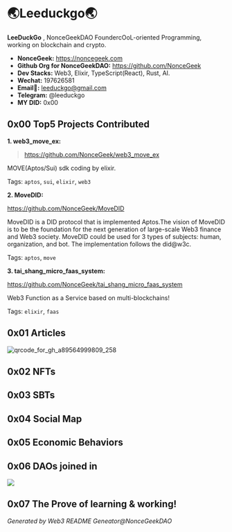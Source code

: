 # 🌏Leeduckgo🌏

<!-- Description -->

**LeeDuckGo** , NonceGeekDAO FoundercOoL-oriented Programming, working on blockchain and crypto.

<!-- /Description -->

<!-- Important Links -->

- **NonceGeek:** https://noncegeek.com
- **Github Org for  NonceGeekDAO:** https://github.com/NonceGeek
- **Dev Stacks:** Web3, Elixir, TypeScript(React), Rust, AI.
- **Wechat:** 197626581
- **Email📮:** leeduckgo@gmail.com
- **Telegram:** @leeduckgo
- **MY DID:** 0x00

<!-- /Important Links -->

<!-- Projects -->

## 0x00 Top5 Projects Contributed

**1. web3_move_ex:**

> https://github.com/NonceGeek/web3_move_ex

MOVE(Aptos/Sui) sdk coding by elixir.

Tags: `aptos`, `sui`, `elixir`, `web3`

**2. MoveDID:**

https://github.com/NonceGeek/MoveDID

MoveDID is a DID protocol that is implemented Aptos.The vision of MoveDID is to be the foundation for the next generation of large-scale Web3 finance and Web3 society. MoveDID could be used for 3 types of subjects: human, organization, and bot. The implementation follows the did@w3c.

Tags: `aptos`, `move`

**3. tai_shang_micro_faas_system:**

https://github.com/NonceGeek/tai_shang_micro_faas_system

Web3 Function as a Service based on multi-blockchains!

Tags: `elixir`, `faas`

<!-- /Projects -->

<!-- Articles -->

## 0x01 Articles

![qrcode_for_gh_a89564999809_258](https://user-images.githubusercontent.com/12784118/230812006-2d2dc2bd-1f6c-4225-a062-6a4d67704ac4.jpg)

<!-- /Articles -->

<!-- NFTs -->

## 0x02 NFTs

<!-- /NFTs -->

<!-- SBTs -->

## 0x03 SBTs

<!-- /SBTs -->

<!-- Social Map -->

## 0x04 Social Map

<!-- /Social Map -->

<!-- Economic Behaviors -->

## 0x05 Economic Behaviors

<!-- /Economic Behaviors -->

## 0x06 DAOs joined in

<!-- DAOs -->

[![](https://img.shields.io/badge/NonceGeekDAO-cool--oriented--programming-blue)](https://github.com/NonceGeek)

<!-- /DAOs -->

<!-- Prove -->

## 0x07 The Prove of learning & working!

<!-- /Prove -->

*Generated by Web3 README Geneator@NonceGeekDAO*
